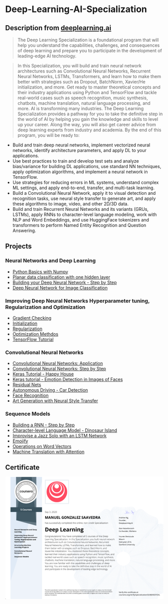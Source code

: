 # Deep-Learning-AI-Specialization
## Description from [deeplearning.ai](https://www.deeplearning.ai/program/deep-learning-specialization/)
> The Deep Learning Specialization is a foundational program that will help you understand the capabilities, challenges, and consequences of deep learning and prepare you to participate in the development of leading-edge AI technology.
  
>  In this Specialization, you will build and train neural network architectures such as Convolutional Neural Networks, Recurrent Neural Networks, LSTMs, Transformers, and learn how to make them better with strategies such as Dropout, BatchNorm, Xavier/He initialization, and more. Get ready to master theoretical concepts and their industry applications using Python and TensorFlow and tackle real-world cases such as speech recognition, music synthesis, chatbots, machine translation, natural language processing, and more.
  AI is transforming many industries. The Deep Learning Specialization provides a pathway for you to take the definitive step in the world of AI by helping you gain the knowledge and skills to level up your career. Along the way, you will also get career advice from deep learning experts from industry and academia.
  By the end of this program, you will be ready to: 

* Build and train deep neural networks, implement vectorized neural networks, identify architecture parameters, and apply DL to your applications.
* Use best practices to train and develop test sets and analyze bias/variance for building DL applications, use standard NN techniques, apply optimization algorithms, and implement a neural network in TensorFlow.
* Use strategies for reducing errors in ML systems, understand complex ML settings, and apply end-to-end, transfer, and multi-task learning.
* Build a Convolutional Neural Network, apply it to visual detection and recognition tasks, use neural style transfer to generate art, and apply these algorithms to image, video, and other 2D/3D data.
* Build and train Recurrent Neural Networks and its variants (GRUs, LSTMs), apply RNNs to character-level language modeling, work with NLP and Word Embeddings, and use HuggingFace tokenizers and transformers to perform Named Entity Recognition and Question Answering.
## Projects
### Neural Networks and Deep Learning
* [Python Basics with Numpy](https://nbviewer.jupyter.org/github/mgonzaleyub/Deep-Learning-AI-Specialization/blob/main/Neural%20Networks%20and%20Deep%20Learning/Week%202/Python%20Basics%20with%20Numpy/Python_Basics_With_Numpy_v3a.ipynb)
* [Planar data classification with one hidden layer](https://nbviewer.jupyter.org/github/mgonzaleyub/Deep-Learning-AI-Specialization/blob/main/Neural%20Networks%20and%20Deep%20Learning/Week%203/Planar%20data%20classification%20with%20one%20hidden%20layer/Planar_data_classification_with_onehidden_layer_v6c.ipynb)
* [Building your Deep Neural Network - Step by Step](https://nbviewer.jupyter.org/github/mgonzaleyub/Deep-Learning-AI-Specialization/blob/main/Neural%20Networks%20and%20Deep%20Learning/Week%204/Building%20your%20Deep%20Neural%20Network%20-%20Step%20by%20Step/Building_your_Deep_Neural_Network_Step_by_Step_v8a.ipynb)
* [Deep Neural Network for Image Classification](https://nbviewer.jupyter.org/github/mgonzaleyub/Deep-Learning-AI-Specialization/blob/main/Neural%20Networks%20and%20Deep%20Learning/Week%204/Deep%20Neural%20Network%20Application_%20Image%20Classification/Deep%20Neural%20Network%20-%20Application%20v8.ipynb)
### Improving Deep Neural Networks Hyperparameter tuning, Regularization and Optimization
* [Gradient Checking](https://nbviewer.jupyter.org/github/mgonzaleyub/Deep-Learning-AI-Specialization/blob/main/Improving%20Deep%20Neural%20Networks%20Hyperparameter%20tuning%2C%20Regularization%20and%20Optimization/Week%201/Gradient%20Checking/Gradient%20Checking%20v1.ipynb)
* [Initialization](https://nbviewer.jupyter.org/github/mgonzaleyub/Deep-Learning-AI-Specialization/blob/main/Improving%20Deep%20Neural%20Networks%20Hyperparameter%20tuning%2C%20Regularization%20and%20Optimization/Week%201/Initialization/Initialization.ipynb)
* [Regularization](https://nbviewer.jupyter.org/github/mgonzaleyub/Deep-Learning-AI-Specialization/blob/main/Improving%20Deep%20Neural%20Networks%20Hyperparameter%20tuning%2C%20Regularization%20and%20Optimization/Week%201/Regularization/Regularization_v2a.ipynb)
* [Optimization Methdos](https://nbviewer.jupyter.org/github/mgonzaleyub/Deep-Learning-AI-Specialization/blob/main/Improving%20Deep%20Neural%20Networks%20Hyperparameter%20tuning%2C%20Regularization%20and%20Optimization/Week%202/Optimization_methods_v1b.ipynb)
* [TensorFlow Tutorial](https://nbviewer.jupyter.org/github/mgonzaleyub/Deep-Learning-AI-Specialization/blob/main/Improving%20Deep%20Neural%20Networks%20Hyperparameter%20tuning%2C%20Regularization%20and%20Optimization/Week%203/TensorFlow_Tutorial_v3b.ipynb)
### Convolutional Neural Networks
* [Convolutional Neural Networks: Application](https://nbviewer.jupyter.org/github/mgonzaleyub/Deep-Learning-AI-Specialization/blob/main/Convolutional%20Neural%20Networks/Week%201/Convolution_model_Application_v1a.ipynb)
* [Convolutional Neural Networks: Step by Step](https://nbviewer.jupyter.org/github/mgonzaleyub/Deep-Learning-AI-Specialization/blob/main/Convolutional%20Neural%20Networks/Week%201/Convolution_model_Step_by_Step_v2a.ipynb)
* [Keras Tutorial - Happy House](https://nbviewer.jupyter.org/github/mgonzaleyub/Deep-Learning-AI-Specialization/blob/main/Convolutional%20Neural%20Networks/Week%202/KerasTutorial/Keras%20-%20Tutorial%20-%20Happy%20House%20v2.ipynb)
* [Keras tutorial - Emotion Detection in Images of Faces](https://nbviewer.jupyter.org/github/mgonzaleyub/Deep-Learning-AI-Specialization/blob/main/Convolutional%20Neural%20Networks/Week%202/KerasTutorial/Keras_Tutorial_v2a.ipynb)
* [Residual Nets](https://nbviewer.jupyter.org/github/mgonzaleyub/Deep-Learning-AI-Specialization/blob/main/Convolutional%20Neural%20Networks/Week%202/ResNets/Residual_Networks_v2a.ipynb)
* [Autonomous Driving - Car Detection](https://nbviewer.jupyter.org/github/mgonzaleyub/Deep-Learning-AI-Specialization/blob/main/Convolutional%20Neural%20Networks/Week%203/Car%20detection%20for%20Autonomous%20Driving/Autonomous_driving_application_Car_detection_v3a.ipynb)
* [Face Recognition](https://nbviewer.jupyter.org/github/mgonzaleyub/Deep-Learning-AI-Specialization/blob/main/Convolutional%20Neural%20Networks/Week%204/Face%20Recognition/Face_Recognition_v3a.ipynb)
* [Art Generation with Neural Style Transfer](https://nbviewer.jupyter.org/github/mgonzaleyub/Deep-Learning-AI-Specialization/blob/main/Convolutional%20Neural%20Networks/Week%204/Neural%20Style%20Transfer/Art_Generation_with_Neural_Style_Transfer_v3a.ipynb)
### Sequence Models
* [Building a RNN - Step by Step](https://nbviewer.jupyter.org/github/mgonzaleyub/Deep-Learning-AI-Specialization/blob/main/Sequence%20Models/Week%201/Building%20a%20Recurrent%20Neural%20Network%20-%20Step%20by%20Step/Building_a_Recurrent_Neural_Network_Step_by_Step_v3a.ipynb)
* [Character-level Language Model - Dinosaur Island](https://nbviewer.jupyter.org/github/mgonzaleyub/Deep-Learning-AI-Specialization/blob/main/Sequence%20Models/Week%201/Dinosaur%20Island%20--%20Character-level%20language%20model/Dinosaurus_Island_Character_level_language_model_final_v3a.ipynb)
* [Improvise a Jazz Solo with an LSTM Network](https://nbviewer.jupyter.org/github/mgonzaleyub/Deep-Learning-AI-Specialization/blob/main/Sequence%20Models/Week%201/Jazz%20improvisation%20with%20LSTM/Improvise_a_Jazz_Solo_with_an_LSTM_Network_v3a.ipynb)
* [Emojify](https://nbviewer.jupyter.org/github/mgonzaleyub/Deep-Learning-AI-Specialization/blob/main/Sequence%20Models/Week%202/Emojify/Emojify_v2a.ipynb)
* [Operations on Word Vectors](https://nbviewer.jupyter.org/github/mgonzaleyub/Deep-Learning-AI-Specialization/blob/main/Sequence%20Models/Week%202/Word%20Vector%20Representation/Operations_on_word_vectors_v2a.ipynb)
* [Machine Translation with Attention](https://nbviewer.jupyter.org/github/mgonzaleyub/Deep-Learning-AI-Specialization/blob/main/Sequence%20Models/Week%203/Machine%20Translation/Neural_machine_translation_with_attention_v4a.ipynb)
## Certificate
![alt-text](https://github.com/mgonzaleyub/Deep-Learning-AI-Specialization/blob/main/certificate.png "certificate")
